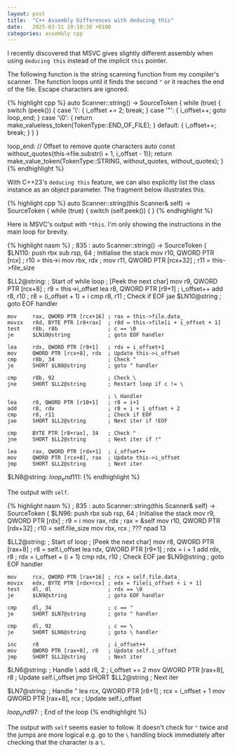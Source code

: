 ```yaml
---
layout: post
title:  "C++ Assembly Differences with deducing this"
date:   2025-03-31 19:10:38 +0100
categories: assembly cpp
---
```


I recently discovered that MSVC gives slightly different assembly when using `deducing this` instead of the implicit `this` pointer.

The following function is the string scanning function from my compiler's scanner.
The function loops until it finds the second `"` or it reaches the end of the file.
Escape characters are ignored.

{% highlight cpp %}
auto Scanner::string() -> SourceToken {
    while (true) {
        switch (peek()) {
            case '\\': {
                i_offset += 2;
                break;
            }
            case '"': {
                i_offset++;
                goto loop_end;
            }
            case '\0': {
                return make_valueless_token(TokenType::END_OF_FILE);
            }
            default: {
                i_offset++;
                break;
            }
        }
    }

loop_end:
    // Offset to remove quote characters
    auto const without_quotes{this->file.substr(i + 1, i_offset - 1)};
    return make_value_token(TokenType::STRING, without_quotes, without_quotes);
}
{% endhighlight %}

With C++23's `deducing this` feature, we can also explicitly list the class instance as an object parameter.
The fragment below illustrates this.

{% highlight cpp %}
auto Scanner::string(this Scanner& self) -> SourceToken {
    while (true) {
        switch (self.peek()) {
}
{% endhighlight %}

Here is MSVC's output with `*this`.
I'm only showing the instructions in the main loop for brevity.

{% highlight nasm %}
; 835  : auto Scanner::string() -> SourceToken {
$LN110:
    push    rbx
    sub     rsp, 64                 ; Initialise the stack
    mov     r10, QWORD PTR [rcx]    ; r10 = this->i
    mov     rbx, rdx                ; 
    mov     r11, QWORD PTR [rcx+32] ; r11 = this->file_size

$LL2@string:                        ; Start of while loop
                                    ; [Peek the next char]
    mov     r9, QWORD PTR [rcx+8]   ; r9 = this->i_offset
    lea     r8, QWORD PTR [r9+1]    ; i_offset++
    add     r8, r10                 ; r8 = (i_offset + 1) + i
    cmp     r8, r11                 ; Check if EOF
    jae     $LN10@string            ; goto EOF handler

    mov     rax, QWORD PTR [rcx+16] ; rax = this->file.data_
    movzx   r8d, BYTE PTR [r8+rax]  ; r8d = this->file[i + i_offset + 1]
    test    r8b, r8b                ; c == \0
    je      $LN10@string            ; goto EOF handler

    lea     rdx, QWORD PTR [r9+1]   ; rdx = i_offset+1
    mov     QWORD PTR [rcx+8], rdx  ; Update this->i_offset
    cmp     r8b, 34                 ; Check "
    je      SHORT $LN8@string       ; goto " handler

    cmp     r8b, 92                 ; Check \ 
    jne     SHORT $LL2@string       ; Restart loop if c != \ 

                                    ; \ Handler
    lea     r8, QWORD PTR [r10+1]   ; r8 = i+1
    add     r8, rdx                 ; r8 = i + i_offset + 2
    cmp     r8, r11                 ; Check if EOF
    jae     SHORT $LL2@string       ; Next iter if !EOF

    cmp     BYTE PTR [r8+rax], 34   ; Check "
    jne     SHORT $LL2@string       ; Next iter if !"

    lea     rax, QWORD PTR [rdx+1]  ; i_offset++
    mov     QWORD PTR [rcx+8], rax  ; Update this->i_offset
    jmp     SHORT $LL2@string       ; Next iter

$LN8@string:
$loop_end$111:
{% endhighlight %}

The output with `self`.

{% highlight nasm %}
; 835  : auto Scanner::string(this Scanner& self) -> SourceToken {
$LN96:
    push    rbx
    sub     rsp, 64                 ; Initialise the stack
    mov     r9, QWORD PTR [rdx]     ; r9 = i
    mov     rax, rdx                ; rax = &self
    mov     r10, QWORD PTR [rdx+32] ; r10 = self.file_size
    mov     rbx, rcx                ; ???
    npad    13

$LL2@string:                        ; Start of loop
                                    ; [Peek the next char]
    mov     r8, QWORD PTR [rax+8]   ; r8 = self.i_offset
    lea     rdx, QWORD PTR [r9+1]   ; rdx = i + 1
    add     rdx, r8                 ; rdx = i_offset + (i + 1)
    cmp     rdx, r10                ; Check EOF
    jae     $LN9@string             ; goto EOF handler

    mov     rcx, QWORD PTR [rax+16] ; rcx = self.file.data_
    movzx   edx, BYTE PTR [rdx+rcx] ; edx = file[i_offset + i + 1]
    test    dl, dl                  ; rdx == \0
    je      $LN9@string             ; goto EOF handler

    cmp     dl, 34                  ; c == "
    je      SHORT $LN7@string       ; goto " handler

    cmp     dl, 92                  ; c == \ 
    je      SHORT $LN6@string       ; goto \ handler

    inc     r8                      ; i_offset++
    mov     QWORD PTR [rax+8], r8   ; Update self.i_offset
    jmp     SHORT $LL2@string       ; Next iter

$LN6@string:                        ; Handle \ 
    add     r8, 2                   ; i_offset += 2
    mov     QWORD PTR [rax+8], r8   ; Update self.i_offset
    jmp     SHORT $LL2@string       ; Next iter

$LN7@string:                        ; Handle "
    lea     rcx, QWORD PTR [r8+1]   ; rcx = i_offset + 1
    mov     QWORD PTR [rax+8], rcx  ; Update self.i_offset

$loop_end$97:                       ; End of the loop
{% endhighlight %}

The output with `self` seems easier to follow.
It doesn't check for `"` twice and the jumps are more logical e.g. go to the `\` handling block immediately after checking that the character is a `\`.